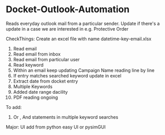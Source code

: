 # Docket-Outlook-Automation
Reads everyday outlook mail from a particular sender. Update if there's a update in a case we are interested in e.g. Protective Order

 CheckThings:
 Create an excel file with name datetime-key-email.xlsx
1. Read email
2. Read email from inbox
3. Read email from particular user
4. Read keyword
5. Within an email keep updating Campaign Name reading line by line
6. If entry matches searched keyword update in excel
7. Extract date from docket entry
8. Multiple Keywords
9. Added date range dacility
10. PDF reading ongoing


To add:
1. Or , And statements in multiple keyword searches

Major:
UI add from python easy UI or pysimGUI
